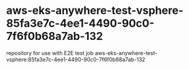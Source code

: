 # aws-eks-anywhere-test-vsphere-85fa3e7c-4ee1-4490-90c0-7f6f0b68a7ab-132
repository for use with E2E test job aws-eks-anywhere-test-vsphere:85fa3e7c-4ee1-4490-90c0-7f6f0b68a7ab-132
